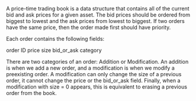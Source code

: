 A price-time trading book is a data structure that contains all of the current bid and ask prices for a given asset. 
The bid prices should be ordered from biggest to lowest and the ask prices from lowest to biggest. 
If two orders have the same price, then the order made first should have priority.

Each order contains the following fields:

order ID
price
size
bid_or_ask
category

There are two categories of an order: Addition or Modification. An addition is when we add a new order, and a modification is when we modify a preexisting order. A modification can only change the size of a previous order,
it cannot change the price or the bid_or_ask field. Finally, when a modification with size = 0 appears, this is equivalent to erasing a previous order from the book. 
